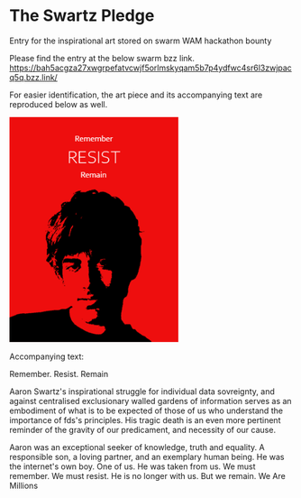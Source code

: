 # The Swartz Pledge

Entry for the inspirational art stored on swarm WAM hackathon bounty 

Please find the entry at the below swarm bzz link.  
https://bah5acgza27xwgrpefatvcwjf5orlmskyqam5b7p4ydfwc4sr6l3zwjpacq5q.bzz.link/

For easier identification, the art piece and its accompanying text are reproduced below as well. 

<img src="https://raw.githubusercontent.com/isharif/wam-inspirational-art-bounty/main/assets/swartz_memory.png" width="300">

Accompanying text: 

Remember. Resist. Remain

Aaron Swartz's inspirational struggle for individual data sovreignty, and against centralised exclusionary walled gardens of information serves as an embodiment of what is to be expected of those of us who understand the importance of fds's principles. His tragic death is an even more pertinent reminder of the gravity of our predicament, and necessity of our cause.

Aaron was an exceptional seeker of knowledge, truth and equality. A responsible son, a loving partner, and an exemplary human being. He was the internet's own boy. One of us. He was taken from us. We must remember. We must resist. He is no longer with us. But we remain. We Are Millions
